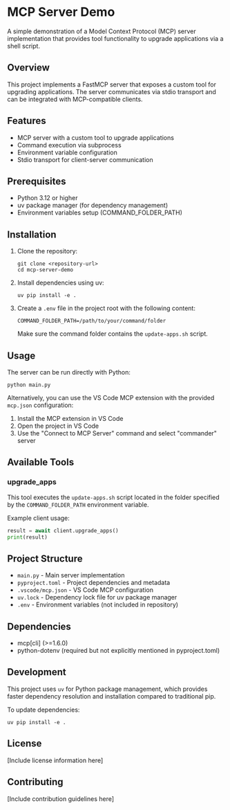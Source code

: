 # MCP Server Demo

A simple demonstration of a Model Context Protocol (MCP) server implementation that provides tool functionality to upgrade applications via a shell script.

## Overview

This project implements a FastMCP server that exposes a custom tool for upgrading applications. The server communicates via stdio transport and can be integrated with MCP-compatible clients.

## Features

- MCP server with a custom tool to upgrade applications
- Command execution via subprocess
- Environment variable configuration
- Stdio transport for client-server communication

## Prerequisites

- Python 3.12 or higher
- uv package manager (for dependency management)
- Environment variables setup (COMMAND_FOLDER_PATH)

## Installation

1. Clone the repository:
   ```
   git clone <repository-url>
   cd mcp-server-demo
   ```

2. Install dependencies using uv:
   ```
   uv pip install -e .
   ```

3. Create a `.env` file in the project root with the following content:
   ```
   COMMAND_FOLDER_PATH=/path/to/your/command/folder
   ```
   Make sure the command folder contains the `update-apps.sh` script.

## Usage

The server can be run directly with Python:

```
python main.py
```

Alternatively, you can use the VS Code MCP extension with the provided `mcp.json` configuration:

1. Install the MCP extension in VS Code
2. Open the project in VS Code
3. Use the "Connect to MCP Server" command and select "commander" server

## Available Tools

### upgrade_apps

This tool executes the `update-apps.sh` script located in the folder specified by the `COMMAND_FOLDER_PATH` environment variable.

Example client usage:
```python
result = await client.upgrade_apps()
print(result)
```

## Project Structure

- `main.py` - Main server implementation
- `pyproject.toml` - Project dependencies and metadata
- `.vscode/mcp.json` - VS Code MCP configuration
- `uv.lock` - Dependency lock file for uv package manager
- `.env` - Environment variables (not included in repository)

## Dependencies

- mcp[cli] (>=1.6.0)
- python-dotenv (required but not explicitly mentioned in pyproject.toml)

## Development

This project uses `uv` for Python package management, which provides faster dependency resolution and installation compared to traditional pip.

To update dependencies:
```
uv pip install -e .
```

## License

[Include license information here]

## Contributing

[Include contribution guidelines here]